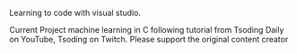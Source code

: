 Learning to code with visual studio.

Current Project machine learning in C following tutorial from Tsoding Daily on YouTube, Tsoding on Twitch. 
Please support the original content creator
